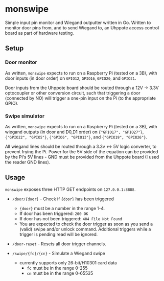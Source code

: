 # monswipe

Simple input pin monitor and Wiegand outputter written in Go. Written to monitor door pins from, and to send Wiegand to, an Uhppote access control board as part of hardware testing.

## Setup

### Door monitor
As written, `monswipe` expects to run on a Raspberry Pi (tested on a 3B), with door inputs (in door order) on `GPIO12`, `GPIO16`, `GPIO20`, and `GPIO21`.

Door inputs from the Uhppote board should be routed through a 12V -> 3.3V optocoupler or other conversion circuit, such that triggering a door (connected by NO) will trigger a one-pin input on the Pi (to the appropriate GPIO).

### Swipe simulator
As written, `monswipe` expects to run on a Raspberry Pi (tested on a 3B), with wiegand outputs (in door and D0,D1 order) on `{"GPIO17", "GPIO27"}`, `{"GPIO22", "GPIO5"}`, `{"GPIO6", "GPIO13"}`, and `{"GPIO19", "GPIO26"}`.

All wiegand lines should be routed through a 3.3v <-> 5V logic converter, to prevent frying the Pi. Power for the 5V side of the equation can be provided by the Pi's 5V lines - GND must be provided from the Uhppote board (I used the reader GND lines).

## Usage

`monswipe` exposes three HTTP GET endpoints on `127.0.0.1:8888`.

* `/door/{door}` - Check if `{door}` has been triggered
    * `{door}` must be a number in the range 1-4.
    * If door has been triggered: `200 OK`
    * If door has not been triggered: `404 File Not Found`
    * You are expected to check the door trigger as soon as you send a (valid) swipe and/or unlock command. Additional triggers while a trigger is pending read will be ignored.

* `/door-reset` - Resets all door trigger channels.

* `/swipe/{fc}/{cn}` - Simulate a Wiegand swipe
    * currently supports only 26-bit/H10301 card data
        * `fc` must be in the range 0-255
        * `cn` must be in the range 0-65535